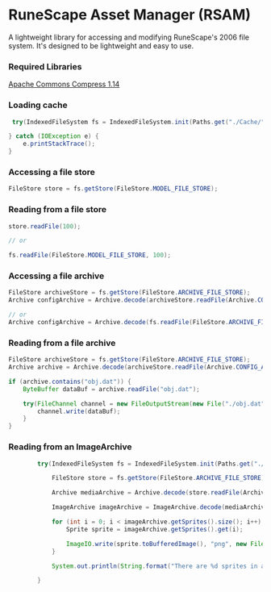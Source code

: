 # RuneScape Asset Manager (RSAM)
A lightweight library for accessing and modifying RuneScape's 2006 file system. It's designed to be lightweight and easy to use.

### Required Libraries
[Apache Commons Compress 1.14](https://mvnrepository.com/artifact/org.apache.commons/commons-compress/1.14)

### Loading cache
```java
 try(IndexedFileSystem fs = IndexedFileSystem.init(Paths.get("./Cache/"))) {

} catch (IOException e) {
    e.printStackTrace();
}
```

### Accessing a file store
```java
FileStore store = fs.getStore(FileStore.MODEL_FILE_STORE);
```

### Reading from a file store
```java
store.readFile(100);

// or

fs.readFile(FileStore.MODEL_FILE_STORE, 100);
```

### Accessing a file archive
```java
FileStore archiveStore = fs.getStore(FileStore.ARCHIVE_FILE_STORE);
Archive configArchive = Archive.decode(archiveStore.readFile(Archive.CONFIG_ARCHIVE));

// or
Archive configArchive = Archive.decode(fs.readFile(FileStore.ARCHIVE_FILE_STORE, Archive.CONFIG_ARCHIVE));
```

### Reading from a file archive
```java
FileStore archiveStore = fs.getStore(FileStore.ARCHIVE_FILE_STORE);
Archive archive = Archive.decode(archiveStore.readFile(Archive.CONFIG_ARCHIVE));

if (archive.contains("obj.dat")) {
    ByteBuffer dataBuf = archive.readFile("obj.dat");

    try(FileChannel channel = new FileOutputStream(new File("./obj.dat")).getChannel()) {
        channel.write(dataBuf);
    }
}
```

### Reading from an ImageArchive
```java
        try(IndexedFileSystem fs = IndexedFileSystem.init(Paths.get("./Cache/"))) {

            FileStore store = fs.getStore(FileStore.ARCHIVE_FILE_STORE);

            Archive mediaArchive = Archive.decode(store.readFile(Archive.MEDIA_ARCHIVE));

            ImageArchive imageArchive = ImageArchive.decode(mediaArchive, "mod_icons.dat");

            for (int i = 0; i < imageArchive.getSprites().size(); i++) {
                Sprite sprite = imageArchive.getSprites().get(i);

                ImageIO.write(sprite.toBufferedImage(), "png", new File(output, i + ".png"));
            }

            System.out.println(String.format("There are %d sprites in archive=%d", imageArchive.getSprites().size(), imageArchive.getHash()));

        }
```

